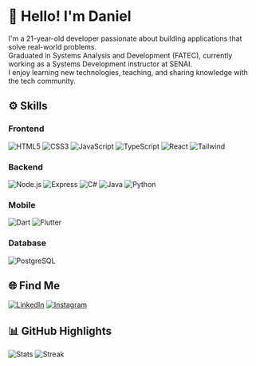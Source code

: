 # 👋 Hello! I'm Daniel

I'm a 21-year-old developer passionate about building applications that solve real-world problems.  
Graduated in Systems Analysis and Development (FATEC), currently working as a Systems Development instructor at SENAI.  
I enjoy learning new technologies, teaching, and sharing knowledge with the tech community.


## ⚙️ Skills

### Frontend  
![HTML5](https://img.shields.io/badge/-HTML5-E34F26?style=flat&logo=html5&logoColor=white)
![CSS3](https://img.shields.io/badge/-CSS3-1572B6?style=flat&logo=css3&logoColor=white)
![JavaScript](https://img.shields.io/badge/-JavaScript-F7DF1E?style=flat&logo=javascript&logoColor=black)
![TypeScript](https://img.shields.io/badge/-TypeScript-007ACC?style=flat&logo=typescript&logoColor=white)
![React](https://img.shields.io/badge/-React-20232A?style=flat&logo=react&logoColor=61DAFB)
![Tailwind](https://img.shields.io/badge/-Tailwind-38B2AC?style=flat&logo=tailwind-css&logoColor=white)

### Backend  
![Node.js](https://img.shields.io/badge/-Node.js-43853D?style=flat&logo=node.js&logoColor=white)
![Express](https://img.shields.io/badge/-Express-404D59?style=flat)
![C#](https://img.shields.io/badge/-C%23-239120?style=flat&logo=c-sharp&logoColor=white)
![Java](https://img.shields.io/badge/-Java-ED8B00?style=flat&logo=openjdk&logoColor=white)
![Python](https://img.shields.io/badge/-Python-14354C?style=flat&logo=python&logoColor=white)

### Mobile  
![Dart](https://img.shields.io/badge/-Dart-0175C2?style=flat&logo=dart&logoColor=white)
![Flutter](https://img.shields.io/badge/-Flutter-02569B?style=flat&logo=flutter&logoColor=white)

### Database  
![PostgreSQL](https://img.shields.io/badge/-PostgreSQL-316192?style=flat&logo=postgresql&logoColor=white)


## 🌐 Find Me

[![LinkedIn](https://img.shields.io/badge/-LinkedIn-0077B5?style=flat&logo=linkedin&logoColor=white)](https://www.linkedin.com/in/dannmf/)
[![Instagram](https://img.shields.io/badge/-Instagram-E4405F?style=flat&logo=instagram&logoColor=white)](https://www.instagram.com/dannmf.exe/)


## 📊 GitHub Highlights

![Stats](https://github-readme-stats.vercel.app/api?username=dannmf&show_icons=true&theme=radical&hide_border=true&icon_color=10F700)
![Streak](https://github-readme-streak-stats.herokuapp.com?user=dannmf&theme=radical&hide_border=true)
